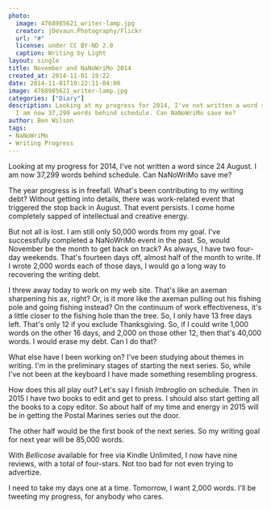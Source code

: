 ```yaml
---
photo:
  image: 4768985621_writer-lamp.jpg
  creator: jDevaun.Photography/Flickr
  url: "#"
  license: under CC BY-ND 2.0
  caption: Writing by Light
layout: single
title: November and NaNoWriMo 2014
created_at: 2014-11-01 19:22
date: 2014-11-01T19:22:11-04:00
image: 4768985621_writer-lamp.jpg
categories: ["Diary"]
description: Looking at my progress for 2014, I've not written a word since 24 August.
  I am now 37,299 words behind schedule. Can NaNoWriMo save me?
author: Ben Wilson
tags:
- NaNoWriMo
- Writing Progress
---
```

Looking at my progress for 2014, I've not written a word since 24 August. I am now 37,299 words behind schedule. Can NaNoWriMo save me?

<!--more-->

The year progress is in freefall. What's been contributing to my writing debt? Without getting into details, there was work-related event that triggered the stop back in August. That event persists. I come home completely sapped of intellectual and creative energy.

But not all is lost. I am still only 50,000 words from my goal. I've successfully completed a NaNoWriMo event in the past. So, would November be the month to get back on track? As always, I have two four-day weekends. That's fourteen days off, almost half of the month to write. If I wrote 2,000 words each of those days, I would go a long way to recovering the writing debt.

I threw away today to work on my web site. That's like an axeman sharpening his ax, right? Or, is it more like the axeman pulling out his fishing pole and going fishing instead? On the continuum of work effectiveness, it's a little closer to the fishing hole than the tree. So, I only have 13 free days left. That's only 12 if you exclude Thanksgiving. So, if I could write 1,000 words on the other 16 days, and 2,000 on those other 12, then that's 40,000 words. I would erase my debt. Can I do that?

What else have I been working on? I've been studying about themes in writing. I'm in the preliminary stages of starting the next series. So, while I've not been at the keyboard I have made something resembling progress.

How does this all play out? Let's say I finish *Imbroglio* on schedule. Then in 2015 I have two books to edit and get to press. I should also start getting all the books to a copy editor. So about half of my time and energy in 2015 will be in getting the Postal Marines series out the door.

The other half would be the first book of the next series. So my writing goal for next year will be 85,000 words.

With *Bellicose* available for free via Kindle Unlimited, I now have nine reviews, with a total of four-stars. Not too bad for not even trying to advertize.

I need to take my days one at a time. Tomorrow, I want 2,000 words. I'll be tweeting my progress, for anybody who cares.
